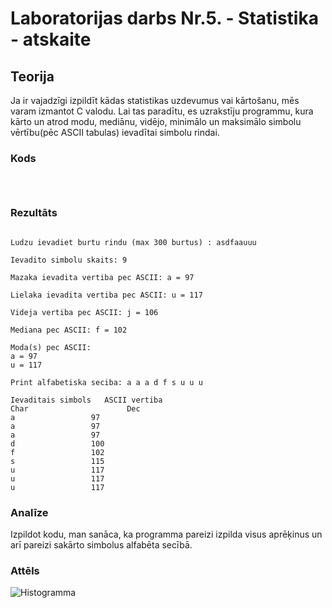 <!-- https://help.github.com/en/github/writing-on-github/basic-writing-and-formatting-syntax -->
# Laboratorijas darbs Nr.5. - Statistika - atskaite

## Teorija
Ja ir vajadzīgi izpildīt kādas statistikas uzdevumus vai kārtošanu, mēs varam izmantot C valodu.
Lai tas paradītu, es uzrakstīju programmu, kura kārto un atrod modu, mediānu, vidējo, minimālo un maksimālo simbolu vērtību(pēc ASCII tabulas) ievadītai simbolu rindai.    

### Kods
```



```  

### Rezultāts
```

Ludzu ievadiet burtu rindu (max 300 burtus) : asdfaauuu

Ievadito simbolu skaits: 9

Mazaka ievadita vertiba pec ASCII: a = 97 

Lielaka ievadita vertiba pec ASCII: u = 117 

Videja vertiba pec ASCII: j = 106 

Mediana pec ASCII: f = 102 

Moda(s) pec ASCII: 
a = 97 
u = 117 

Print alfabetiska seciba: a a a d f s u u u 

Ievaditais simbols 	 ASCII vertiba
Char 		              Dec 
a 			      97 
a 			      97 
a 			      97 
d 			      100 
f 			      102 
s 			      115 
u 			      117 
u 			      117 
u 			      117 

```

### Analīze
Izpildot kodu, man sanāca, ka programma pareizi izpilda visus aprēķinus un arī pareizi sakārto simbolus alfabēta secībā.

### Attēls

![Histogramma]()

